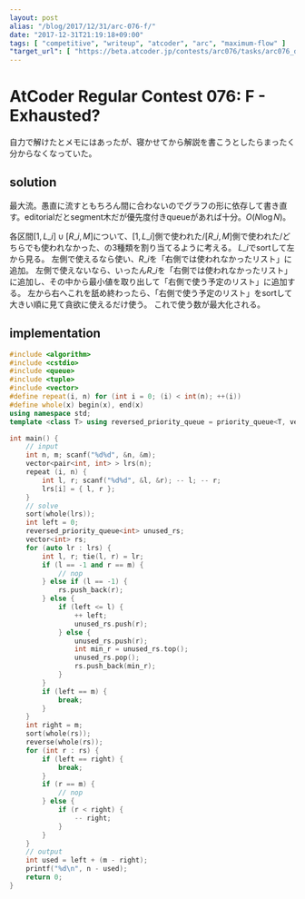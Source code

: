 ```yaml
---
layout: post
alias: "/blog/2017/12/31/arc-076-f/"
date: "2017-12-31T21:19:18+09:00"
tags: [ "competitive", "writeup", "atcoder", "arc", "maximum-flow" ]
"target_url": [ "https://beta.atcoder.jp/contests/arc076/tasks/arc076_d" ]
---
```


# AtCoder Regular Contest 076: F - Exhausted?

自力で解けたとメモにはあったが、寝かせてから解説を書こうとしたらまったく分からなくなっていた。

## solution

最大流。愚直に流すともちろん間に合わないのでグラフの形に依存して書き直す。editorialだとsegment木だが優先度付きqueueがあれば十分。$O(N \log N)$。

各区間$[1, L\_i] \cup [R\_i, M]$について、$[1, L\_i]$側で使われた/$[R\_i, M]$側で使われた/どちらでも使われなかった、の$3$種類を割り当てるように考える。
$L\_i$でsortして左から見る。
左側で使えるなら使い、$R\_i$を「右側では使われなかったリスト」に追加。
左側で使えないなら、いったん$R\_i$を「右側では使われなかったリスト」に追加し、その中から最小値を取り出して「右側で使う予定のリスト」に追加する。
左から右へこれを舐め終わったら、「右側で使う予定のリスト」をsortして大きい順に見て貪欲に使えるだけ使う。
これで使う数が最大化される。

## implementation

``` c++
#include <algorithm>
#include <cstdio>
#include <queue>
#include <tuple>
#include <vector>
#define repeat(i, n) for (int i = 0; (i) < int(n); ++(i))
#define whole(x) begin(x), end(x)
using namespace std;
template <class T> using reversed_priority_queue = priority_queue<T, vector<T>, greater<T> >;

int main() {
    // input
    int n, m; scanf("%d%d", &n, &m);
    vector<pair<int, int> > lrs(n);
    repeat (i, n) {
        int l, r; scanf("%d%d", &l, &r); -- l; -- r;
        lrs[i] = { l, r };
    }
    // solve
    sort(whole(lrs));
    int left = 0;
    reversed_priority_queue<int> unused_rs;
    vector<int> rs;
    for (auto lr : lrs) {
        int l, r; tie(l, r) = lr;
        if (l == -1 and r == m) {
            // nop
        } else if (l == -1) {
            rs.push_back(r);
        } else {
            if (left <= l) {
                ++ left;
                unused_rs.push(r);
            } else {
                unused_rs.push(r);
                int min_r = unused_rs.top();
                unused_rs.pop();
                rs.push_back(min_r);
            }
        }
        if (left == m) {
            break;
        }
    }
    int right = m;
    sort(whole(rs));
    reverse(whole(rs));
    for (int r : rs) {
        if (left == right) {
            break;
        }
        if (r == m) {
            // nop
        } else {
            if (r < right) {
                -- right;
            }
        }
    }
    // output
    int used = left + (m - right);
    printf("%d\n", n - used);
    return 0;
}
```
